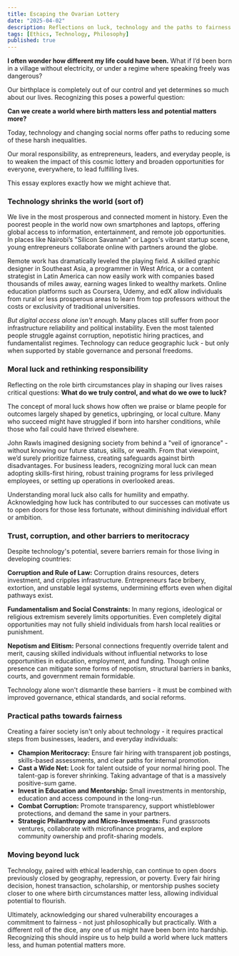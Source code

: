 ```yaml
---
title: Escaping the Ovarian Lottery
date: "2025-04-02"
description: Reflections on luck, technology and the paths to fairness
tags: [Ethics, Technology, Philosophy]
published: true
---
```


**I often wonder how different my life could have been.** What if I’d been born in a village without electricity, or under a regime where speaking freely was dangerous? 

Our birthplace is completely out of our control and yet determines so much about our lives. Recognizing this poses a powerful question: 

**Can we create a world where birth matters less and potential matters more?**

Today, technology and changing social norms offer paths to reducing some of these harsh inequalities.

Our moral responsibility, as entrepreneurs, leaders, and everyday people, is to weaken the impact of this cosmic lottery and broaden opportunities for everyone, everywhere, to lead fulfilling lives.

This essay explores exactly how we might achieve that.

### Technology shrinks the world (sort of)

We live in the most prosperous and connected moment in history. Even the poorest people in the world now own smartphones and laptops, offering global access to information, entertainment, and remote job opportunities. In places like Nairobi’s "Silicon Savannah" or Lagos's vibrant startup scene, young entrepreneurs collaborate online with partners around the globe.

Remote work has dramatically leveled the playing field. A skilled graphic designer in Southeast Asia, a programmer in West Africa, or a content strategist in Latin America can now easily work with companies based thousands of miles away, earning wages linked to wealthy markets. Online education platforms such as Coursera, Udemy, and edX allow individuals from rural or less prosperous areas to learn from top professors without the costs or exclusivity of traditional universities.

*But digital access alone isn't enough*. Many places still suffer from poor infrastructure reliability and political instability. Even the most talented people struggle against corruption, nepotistic hiring practices, and fundamentalist regimes. Technology can reduce geographic luck - but only when supported by stable governance and personal freedoms.

### Moral luck and rethinking responsibility

Reflecting on the role birth circumstances play in shaping our lives raises critical questions: **What do we truly control, and what do we owe to luck?** 

The concept of moral luck shows how often we praise or blame people for outcomes largely shaped by genetics, upbringing, or local culture. Many who succeed might have struggled if born into harsher conditions, while those who fail could have thrived elsewhere.

John Rawls imagined designing society from behind a "veil of ignorance" - without knowing our future status, skills, or wealth. From that viewpoint, we’d surely prioritize fairness, creating safeguards against birth disadvantages. For business leaders, recognizing moral luck can mean adopting skills-first hiring, robust training programs for less privileged employees, or setting up operations in overlooked areas.

Understanding moral luck also calls for humility and empathy. Acknowledging how luck has contributed to our successes can motivate us to open doors for those less fortunate, without diminishing individual effort or ambition.

### Trust, corruption, and other barriers to meritocracy

Despite technology's potential, severe barriers remain for those living in developing countries:

**Corruption and Rule of Law:** Corruption drains resources, deters investment, and cripples infrastructure. Entrepreneurs face bribery, extortion, and unstable legal systems, undermining efforts even when digital pathways exist.

**Fundamentalism and Social Constraints:** In many regions, ideological or religious extremism severely limits opportunities. Even completely digital opportunities may not fully shield individuals from harsh local realities or punishment.

**Nepotism and Elitism:** Personal connections frequently override talent and merit, causing skilled individuals without influential networks to lose opportunities in education, employment, and funding. Though online presence can mitigate some forms of nepotism, structural barriers in banks, courts, and government remain formidable.

Technology alone won't dismantle these barriers - it must be combined with improved governance, ethical standards, and social reforms.

### Practical paths towards fairness

Creating a fairer society isn't only about technology - it requires practical steps from businesses, leaders, and everyday individuals:

- **Champion Meritocracy:** Ensure fair hiring with transparent job postings, skills-based assessments, and clear paths for internal promotion.
- **Cast a Wide Net:** Look for talent outside of your normal hiring pool. The talent-gap is forever shrinking. Taking advantage of that is a massively positive-sum game.
- **Invest in Education and Mentorship:** Small investments in mentorship, education and access compound in the long-run. 
- **Combat Corruption:** Promote transparency, support whistleblower protections, and demand the same in your partners.
- **Strategic Philanthropy and Micro-Investments:** Fund grassroots ventures, collaborate with microfinance programs, and explore community ownership and profit-sharing models.

###   Moving beyond luck

Technology, paired with ethical leadership, can continue to open doors previously closed by geography, repression, or poverty. Every fair hiring decision, honest transaction, scholarship, or mentorship pushes society closer to one where birth circumstances matter less, allowing individual potential to flourish.

Ultimately, acknowledging our shared vulnerability encourages a commitment to fairness - not just philosophically but practically. With a different roll of the dice, any one of us might have been born into hardship. Recognizing this should inspire us to help build a world where luck matters less, and human potential matters more.